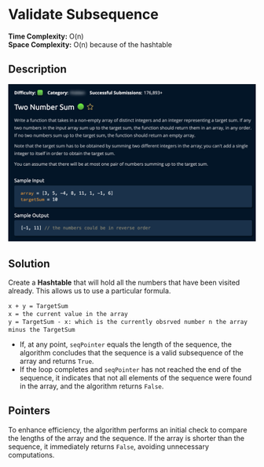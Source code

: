 # Validate Subsequence

**Time Complexity:** O(n)  
**Space Complexity:** O(n) because of the hashtable

## Description

![description](./desc.png)

## Solution

Create a **Hashtable** that will hold all the numbers that have been visited already. This allows us to use a particular formula. <br/>

```
x + y = TargetSum
x = the current value in the array
y = TargetSum - x: which is the currently obsrved number n the array minus the TargetSum
```

- If, at any point, `seqPointer` equals the length of the sequence, the algorithm concludes that the sequence is a valid subsequence of the array and returns `True`.
- If the loop completes and `seqPointer` has not reached the end of the sequence, it indicates that not all elements of the sequence were found in the array, and the algorithm returns `False`.

## Pointers

To enhance efficiency, the algorithm performs an initial check to compare the lengths of the array and the sequence. If the array is shorter than the sequence, it immediately returns `False`, avoiding unnecessary computations.
